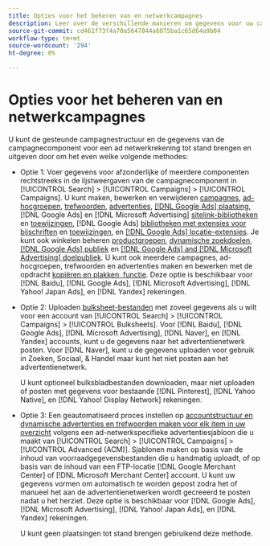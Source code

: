 ```yaml
---
title: Opties voor het beheren van en netwerkcampagnes
description: Leer over de verschillende manieren om gegevens voor uw campagnes van het advertentienetwerk te beheren.
source-git-commit: cd461f73f4a70a5647844a6075ba1c65d64a9b04
workflow-type: tm+mt
source-wordcount: '294'
ht-degree: 0%

---
```


# Opties voor het beheren van en netwerkcampagnes

U kunt de gesteunde campagnestructuur en de gegevens van de campagnecomponent voor een ad netwerkrekening tot stand brengen en uitgeven door om het even welke volgende methodes:

* Optie 1: Voer gegevens voor afzonderlijke of meerdere componenten rechtstreeks in de lijstweergaven van de campagnecomponent in [!UICONTROL Search] > [!UICONTROL Campaigns] > [!UICONTROL Campaigns]. U kunt maken, bewerken en verwijderen [campagnes](/help/search-social-commerce/campaign-management/campaigns/campaign-manage.md), [ad-hocgroepen](/help/search-social-commerce/campaign-management/campaigns/ad-group-manage.md), [trefwoorden](/help/search-social-commerce/campaign-management/campaigns/keyword-manage.md), [advertenties](/help/search-social-commerce/campaign-management/campaigns/ad-manage.md), [[!DNL Google Ads] plaatsing](/help/search-social-commerce/campaign-management/campaigns/placement-manage.md), [!DNL Google Ads] en [!DNL Microsoft Advertising] [sitelink-bibliotheken](/help/search-social-commerce/campaign-management/campaigns/sitelink-extension-manage.md) en [toewijzingen](/help/search-social-commerce/campaign-management/campaigns/sitelink-extension-associate.md), [!DNL Google Ads] [bibliotheken met extensies voor bijschriften](/help/search-social-commerce/campaign-management/campaigns/callout-extension-manage.md) en [toewijzingen](/help/search-social-commerce/campaign-management/campaigns/callout-extension-associate.md), en [[!DNL Google Ads] locatie-extensies](/help/search-social-commerce/campaign-management/campaigns/location-extension-manage.md). Je kunt ook winkelen beheren [productgroepen](/help/search-social-commerce/campaign-management/campaigns/product-group-manage.md), [dynamische zoekdoelen](/help/search-social-commerce/campaign-management/campaigns/dynamic-search-target-manage.md), [[!DNL Google Ads] publiek](/help/search-social-commerce/campaign-management/campaigns/audience-about.md) en [[!DNL Google Ads] and [!DNL Microsoft Advertising] doelpubliek](/help/search-social-commerce/campaign-management/campaigns/audience-targets-manage.md). U kunt ook meerdere campagnes, ad-hocgroepen, trefwoorden en advertenties maken en bewerken met de opdracht [kopiëren en plakken, functie](/help/search-social-commerce/campaign-management/campaigns/copy-paste.md). Deze optie is beschikbaar voor [!DNL Baidu], [!DNL Google Ads], [!DNL Microsoft Advertising], [!DNL Yahoo! Japan Ads], en [!DNL Yandex] rekeningen.

* Optie 2: Uploaden [bulksheet-bestanden](/help/search-social-commerce/campaign-management/bulksheets/bulksheet-about.md) met zoveel gegevens als u wilt voor een account van [!UICONTROL Search] > [!UICONTROL Campaigns] > [!UICONTROL Bulksheets]. Voor [!DNL Baidu], [!DNL Google Ads], [!DNL Microsoft Advertising], [!DNL Naver], en [!DNL Yandex] accounts, kunt u de gegevens naar het advertentienetwerk posten. Voor [!DNL Naver], kunt u de gegevens uploaden voor gebruik in Zoeken, Sociaal, &amp; Handel maar kunt het niet posten aan het advertentienetwerk.

   U kunt optioneel bulksbladbestanden downloaden, maar niet uploaden of posten met gegevens voor bestaande [!DNL Pinterest], [!DNL Yahoo Native], en [!DNL Yahoo! Display Network] rekeningen.

* Optie 3: Een geautomatiseerd proces instellen op [accountstructuur en dynamische advertenties en trefwoorden maken voor elk item in uw overzicht](/help/search-social-commerce/campaign-management/inventory-feeds/inventory-feeds-about.md) volgens een ad-netwerkspecifieke advertentiesjabloon die u maakt van [!UICONTROL Search] > [!UICONTROL Campaigns] > [!UICONTROL  Advanced (ACM)]. Sjablonen maken op basis van de inhoud van voorraadgegevensbestanden die u handmatig uploadt, of op basis van de inhoud van een FTP-locatie [!DNL Google Merchant Center] of [!DNL Microsoft Merchant Center] account. U kunt uw gegevens vormen om automatisch te worden gepost zodra het of manueel het aan de advertentienetwerken wordt gecreeerd te posten nadat u het herziet. Deze optie is beschikbaar voor [!DNL Google Ads], [!DNL Microsoft Advertising], [!DNL Yahoo! Japan Ads], en [!DNL Yandex] rekeningen.

   U kunt geen plaatsingen tot stand brengen gebruikend deze methode.
